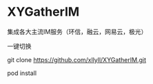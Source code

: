 # XYGatherIM

集成各大主流IM服务（环信，融云，网易云，极光）


一键切换

git clone https://github.com/xllyll/XYGatherIM.git

pod install
